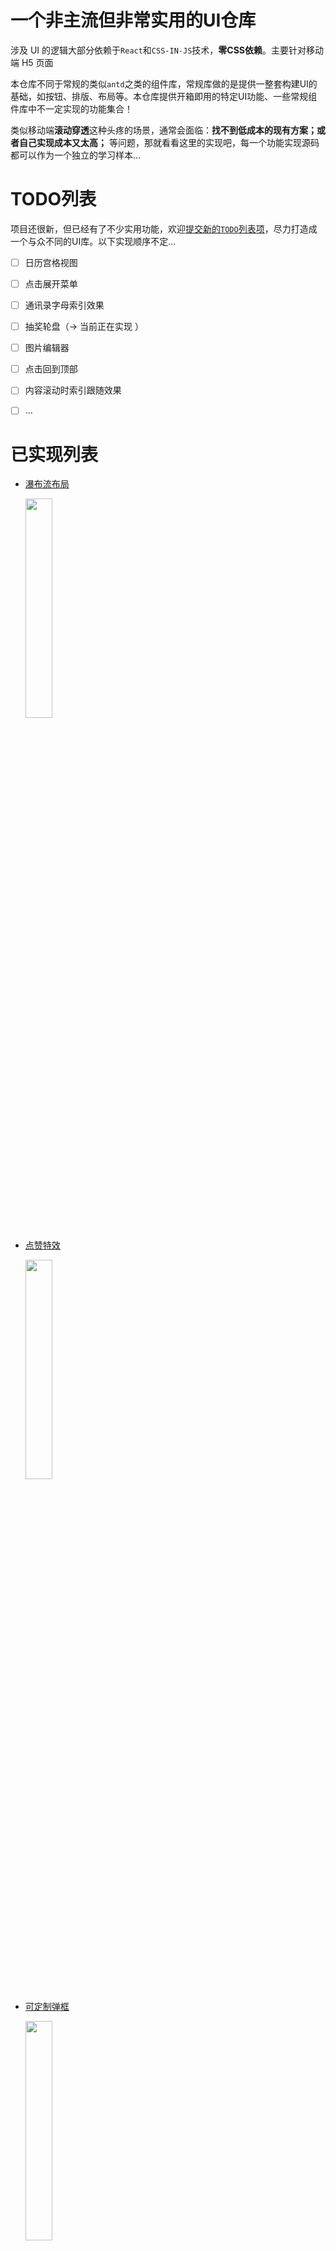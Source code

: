 # 一个非主流但非常实用的UI仓库

涉及 UI 的逻辑大部分依赖于`React`和`CSS-IN-JS`技术，**零CSS依赖**。主要针对移动端 H5 页面

本仓库不同于常规的类似`antd`之类的组件库，常规库做的是提供一整套构建UI的基础，如按钮、排版、布局等。本仓库提供开箱即用的特定UI功能、一些常规组件库中不一定实现的功能集合！


类似移动端**滚动穿透**这种头疼的场景，通常会面临：**找不到低成本的现有方案；或者自己实现成本又太高；** 等问题，那就看看这里的实现吧，每一个功能实现源码都可以作为一个独立的学习样本...

# TODO列表

项目还很新，但已经有了不少实用功能，欢迎[提交新的`TODO`列表项](https://github.com/joye61/cl-utils/issues/new)，尽力打造成一个与众不同的UI库。以下实现顺序不定...

- [ ] 日历宫格视图
- [ ] 点击展开菜单
- [ ] 通讯录字母索引效果
- [ ] 抽奖轮盘（→ 当前正在实现 ）
- [ ] 图片编辑器
- [ ] 点击回到顶部
- [ ] 内容滚动时索引跟随效果
- [ ] ...


# 已实现列表

- [瀑布流布局](./src/Waterfall/README.md)

  <p>
    <img src="assets/waterfall.gif" width="30%">
  </p>

- [点赞特效](./src/Likeit/README.md)

  <p>
    <img src="assets/likeit.gif" width="30%">
  </p>

- [可定制弹框](./src/Alert/README.md)

  <p>
    <img src="assets/alert-with-cancel.gif" width="30%">
  </p>

- [弹幕效果](./src/BulletScreen/README.md)

  <p>
    <img src="assets/bullet-screen.gif" width="30%">
  </p>

- [可响应元素](./src/Clickable/README.md)

  <p>
    <img src="assets/clickable.gif" width="30%">
  </p>

- [倒计时](./src/CountDown/README.md)

  <p>
    <img src="assets/countdown.gif" width="30%">
  </p>

- [纯JS加载](./src/Loading/README.md)

  <p>
    <img src="assets/helix-loading.gif" width="15%">
    <img src="assets/wave-loading.gif" width="15%">
  </p>


- [滚动公告](./src/RollingNotice/README.md)

  <p>
    <img src="assets/rolling-notice.gif" width="30%">
  </p>

- [防穿透滚动](./src/ScrollView/README.md)

  <p>
    <img src="assets/scroll.gif" width="30%">
  </p>

- [可定制Toast](./src/Toast/README.md)

  <p>
    <img src="assets/toast.gif" width="30%">
  </p>

- [自适应组件](./src/Normalize/README.md)

## 安装

```
npm install cl-utils
```

或

```
yarn add cl-utils
```

# ajax

```js
// 引入
import { ajax } from "cl-utils";
```

基于 [`axios`](https://github.com/axios/axios) 进行扩展，除了支持 `axios(config)` 的全部配置，还支持部分扩展参数：

```typescript
interface RequestLoadingOption extends LoadingOption<any> {
  // loading动画最小展示时长，默认1000ms
  minExistTime?: number;
}
interface RequestOption extends AxiosRequestConfig {
  // 是否展示loading动画，可以传递布尔值，也可以传递loading配置参数
  // LoadingOption 的参数选项参考Loading组件，默认: false
  loading?: RequestLoadingOption | boolean;
  // 是否在url参数后添加当前时间，禁用浏览器缓存。默认: false
  disableHttpCache?: boolean;
  // 将当前页面的URL参数透传到所有的Http请求中去
  transmitParam?: boolean;
  // 当当前页面hash的参数透传到所有的http请求中去
  transmitHashParam?: boolean;
}
```

示例：

```js
// 引入
import { is } from "cl-utils";
```

```javascript
// 1、显示默认loading动画
ajax({
  url: "https://example.com",
  loading: true,
  httpCache: true
});
// 2、配置loading动画
ajax({
  url: "https://example.com",
  loading: {
    minExistTime: 500, // 单位毫秒
    type: "helix" // 菊花loading
  },
  httpCache: true
});
```

# is

数据类型、环境等判断：

```typescript
declare const is: {
  android(): boolean;
  ios(): boolean;
  weixin(): boolean;
  QQ(): boolean;
  iphoneX(): boolean;
  touchable(): boolean;
  boolean: (value?: any) => value is boolean;
  element: (value?: any) => boolean;
  empty: (value?: any) => boolean;
  deepEqual: (value: any, other: any) => boolean;
  error: (value: any) => value is Error;
  function: (value: any) => value is (...args: any[]) => any;
  number: (value?: any) => value is number;
  plainObject: (value?: any) => boolean;
  string: (value?: any) => value is string;
  symbol: (value: any) => boolean;
  undefined: (value: any) => value is undefined;
  null: (value: any) => value is null;
};
```

# Ticker

```js
// 引入
import { Ticker } from "cl-utils";
```

基于 `requestAnimationFrame` 的简单滴答器，可以取代浏览器自带定时器

```ts
// Ticker 构造函数接受4个参数
/**
 * 单位都为毫秒
 * @param task 可以传递一个或者多个任务（任务列表）
 * @param interval 执行间隔，默认为0，代表以requestAnimationFrame的帧频执行
 * @param repeat 任务重复次数，默认为无限执行
 * @param delay 任务开始执行时的延迟时间，默认立即执行
 */
new Ticker(
  task: Task | Array<Task>,
  private interval: number = 0,
  private repeat: number = 0,
  private delay: number = 0
);
```

基于以上签名，Ticker可以取代大部分功能

```js
// 取代 setInterval()
new Ticker(()=>{}, 1000);
// 相当于
setInterval(()=>{}, 1000);

// 取代 setTimeout()
new Ticker(()=>{}, 5000, 1);
// 相当于
setTimeout(()=>{}, 5000);

// 只有一个参数相当于不断执行的requestAnimationFrame
new Ticker(()=>{
  // logic here
});
// 相当于
const frame = ()=>{
  requestAnimationFrame(frame);
  // logic here
}
requestAnimationFrame(frame);
```
